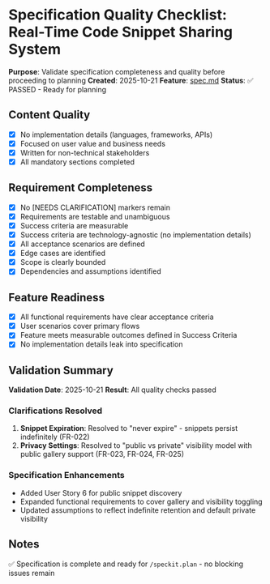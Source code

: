# Specification Quality Checklist: Real-Time Code Snippet Sharing System

**Purpose**: Validate specification completeness and quality before proceeding to planning
**Created**: 2025-10-21
**Feature**: [spec.md](../spec.md)
**Status**: ✅ PASSED - Ready for planning

## Content Quality

- [x] No implementation details (languages, frameworks, APIs)
- [x] Focused on user value and business needs
- [x] Written for non-technical stakeholders
- [x] All mandatory sections completed

## Requirement Completeness

- [x] No [NEEDS CLARIFICATION] markers remain
- [x] Requirements are testable and unambiguous
- [x] Success criteria are measurable
- [x] Success criteria are technology-agnostic (no implementation details)
- [x] All acceptance scenarios are defined
- [x] Edge cases are identified
- [x] Scope is clearly bounded
- [x] Dependencies and assumptions identified

## Feature Readiness

- [x] All functional requirements have clear acceptance criteria
- [x] User scenarios cover primary flows
- [x] Feature meets measurable outcomes defined in Success Criteria
- [x] No implementation details leak into specification

## Validation Summary

**Validation Date**: 2025-10-21
**Result**: All quality checks passed

### Clarifications Resolved

1. **Snippet Expiration**: Resolved to "never expire" - snippets persist indefinitely (FR-022)
2. **Privacy Settings**: Resolved to "public vs private" visibility model with public gallery support (FR-023, FR-024, FR-025)

### Specification Enhancements

- Added User Story 6 for public snippet discovery
- Expanded functional requirements to cover gallery and visibility toggling
- Updated assumptions to reflect indefinite retention and default private visibility

## Notes

✅ Specification is complete and ready for `/speckit.plan` - no blocking issues remain
